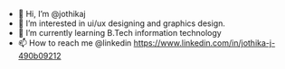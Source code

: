 - 👋 Hi, I’m @jothikaj
- 👀 I’m interested in ui/ux designing and graphics design.
- 🌱 I’m currently learning B.Tech information technology
- 📫 How to reach me @linkedin https://www.linkedin.com/in/jothika-j-490b09212

<!---
jothikaj/jothikaj is a ✨ special ✨ repository because its `README.md` (this file) appears on your GitHub profile.
You can click the Preview link to take a look at your changes.
--->
